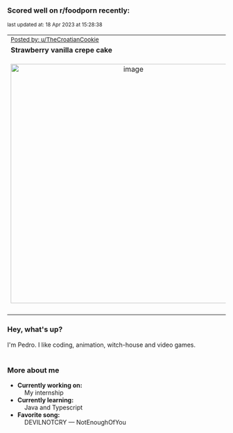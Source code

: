 ### Scored well on r/foodporn recently:

<p align="left"><sub>last updated at: 18 Apr 2023 at 15:28:38</sub></p>

|   |
| --- |
| <sub>[Posted by: u/TheCroatianCookie][source]</sub> |
| **Strawberry vanilla crepe cake** | 
|<p align="center"> <img alt="image" src="https://i.redd.it/jvoi9ineobua1.jpg" width="550" /> </p>|
|   |

### Hey, what's up?

I'm Pedro. I like coding, animation, witch-house and video games.<br><br>

### More about me
- **Currently working on:**  
&nbsp;&nbsp;&nbsp;&nbsp;My internship
- **Currently learning:**  
&nbsp;&nbsp;&nbsp;&nbsp;Java and Typescript
- **Favorite song:**  
&nbsp;&nbsp;&nbsp;&nbsp;DEVILNOTCRY — NotEnoughOfYou<br><br>

  



  
  
  
[linkedin]: https://linkedin.com/in/pedro-h-r-gomes-8a487b14a/
[gmail]: mailto:pilique11@gmail.com
[source]: https://reddit.com/r/FoodPorn/comments/12oi1gx/strawberry_vanilla_crepe_cake/
[redditAPI]: https://www.reddit.com/dev/api/